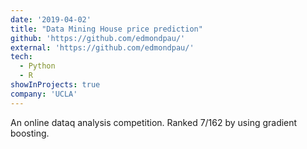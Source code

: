 ```yaml
---
date: '2019-04-02'
title: "Data Mining House price prediction"
github: 'https://github.com/edmondpau/'
external: 'https://github.com/edmondpau/'
tech:
  - Python
  - R
showInProjects: true
company: 'UCLA'
---
```


An online dataq analysis competition. Ranked 7/162 by using gradient boosting.

